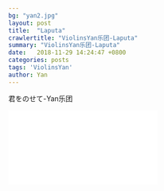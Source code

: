 ```yaml
---
bg: "yan2.jpg"
layout: post
title:  "Laputa"
crawlertitle: "ViolinsYan乐团-Laputa"
summary: "ViolinsYan乐团-Laputa"
date:   2018-11-29 14:24:47 +0800
categories: posts
tags: 'ViolinsYan'
author: Yan
---
```


君をのせて-Yan乐团
<iframe src="//player.bilibili.com/player.html?aid=37122145&cid=65235670&page=1" scrolling="no" border="0" frameborder="no" framespacing="0" allowfullscreen="true"> </iframe>
